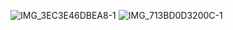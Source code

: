 ![IMG_3EC3E46DBEA8-1](https://github.com/mucahitozturkes/E-commerce/assets/138803167/ba12e768-dbe1-4bd0-917f-93a469b29b98)
![IMG_713BD0D3200C-1](https://github.com/mucahitozturkes/E-commerce/assets/138803167/162a3095-7d9f-4a87-ac89-82dcdac75099)
